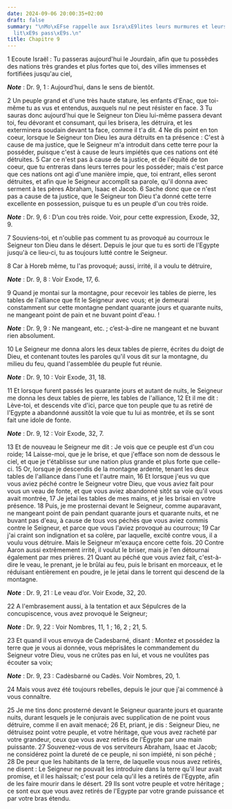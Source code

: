 ```yaml
---
date: 2024-09-06 20:00:35+02:00
draft: false
summary: "\nMo\xEFse rappelle aux Isra\xE9lites leurs murmures et leurs infid\xE9\
  lit\xE9s pass\xE9s.\n"
title: Chapitre 9
---
```





1 Ecoute Israël : Tu passeras aujourd'hui le Jourdain, afin que tu possèdes des nations très grandes et plus fortes que toi, des villes immenses et fortifiées jusqu'au ciel,

***Note*** :  Dr. 9, 1 : Aujourd’hui, dans le sens de bientôt.

2 Un peuple grand et d'une très haute stature, les enfants d'Enac, que toi-même tu as vus et entendus, auxquels nul ne peut résister en face. 3 Tu sauras donc aujourd'hui que le Seigneur ton Dieu lui-même passera devant toi, feu dévorant et consumant, qui les brisera, les détruira, et les exterminera soudain devant ta face, comme il t'a dit. 4 Ne dis point en ton coeur, lorsque le Seigneur ton Dieu les aura détruits en ta présence : C'est à cause de ma justice, que le Seigneur m'a introduit dans cette terre pour la posséder, puisque c'est à cause de leurs impiétés que ces nations ont été détruites. 5 Car ce n'est pas à cause de ta justice, et de l'équité de ton coeur, que tu entreras dans leurs terres pour les posséder; mais c'est parce que ces nations ont agi d'une manière impie, que, toi entrant, elles seront détruites, et afin que le Seigneur accomplît sa parole, qu'il donna avec serment à tes pères Abraham, Isaac et Jacob. 6 Sache donc que ce n'est pas a cause de ta justice, que le Seigneur ton Dieu t'a donné
cette terre excellente en possession, puisque tu es un peuple d'un cou très roide.

***Note*** :  Dr. 9, 6 : D’un cou très roide. Voir, pour cette expression, Exode, 32, 9.


7 Souviens-toi, et n'oublie pas comment tu as provoqué au courroux le Seigneur ton Dieu dans le désert. Depuis le jour que tu es sorti de l'Egypte jusqu'à ce lieu-ci, tu as toujours lutté contre le Seigneur.


8 Car à Horeb même, tu l'as provoqué; aussi, irrité, il a voulu te détruire,

***Note*** :  Dr. 9, 8 : Voir Exode, 17, 6.

9 Quand je montai sur la montagne, pour recevoir les tables de pierre, les tables de l'alliance que fit le Seigneur avec vous; et je demeurai constamment sur cette montagne pendant quarante jours et quarante nuits, ne mangeant point de pain et ne buvant point d'eau. !

***Note*** :  Dr. 9, 9 : Ne mangeant, etc. ; c’est-à-dire ne mangeant et ne buvant rien absolument.

10 Le Seigneur me donna alors les deux tables de pierre, écrites du doigt de Dieu, et contenant toutes les paroles qu'il vous dit sur la montagne, du milieu du feu, quand l'assemblée du peuple fut réunie.

***Note*** :  Dr. 9, 10 : Voir Exode, 31, 18.

11 Et lorsque furent passés les quarante jours et autant de nuits, le Seigneur me donna les deux tables de pierre, les tables de l'alliance, 12 Et il me dit : Lève-toi, et descends vite d'ici, parce que ton peuple que tu as retiré de l'Egypte a abandonné aussitôt la voie que tu lui as montrée, et ils se sont fait une idole de fonte.

***Note*** :  Dr. 9, 12 : Voir Exode, 32, 7.

13 Et de nouveau le Seigneur me dit : Je vois que ce peuple est d'un cou roide; 14 Laisse-moi, que je le brise, et que j'efface son nom de dessous le ciel, et que je t'établisse sur une nation plus grande et plus forte que celle-ci. 15 Or, lorsque je descendis de la montagne ardente, tenant les deux tables de l'alliance dans l'une et l'autre main, 16 Et lorsque j'eus vu que vous aviez péché contre le Seigneur votre Dieu, que vous aviez fait pour vous un veau de fonte, et que vous aviez abandonné sitôt sa voie qu'il vous avait montrée, 17 Je jetai les tables de mes mains, et je les brisai en votre présence. 18 Puis, je me prosternai devant le Seigneur, comme auparavant, ne mangeant point de pain pendant quarante jours et quarante nuits, et ne buvant pas d'eau, à cause de tous vos péchés que vous aviez commis contre le Seigneur, et parce que vous l'aviez provoqué au courroux; 19 Car j'ai craint son indignation et sa colère, par laquelle, excité contre vous, il a voulu vous détruire. Mais le Seigneur m'exauça encore
cette fois. 20 Contre Aaron aussi extrêmement irrité, il voulut le briser, mais je l'en détournai également par mes prières. 21 Quant au péché que vous aviez fait, c'est-à-dire le veau, le prenant, je le brûlai au feu, puis le brisant en morceaux, et le réduisant entièrement en poudre, je le jetai dans le torrent qui descend de la montagne.

***Note*** :  Dr. 9, 21 : Le veau d’or. Voir Exode, 32, 20.


22 A l'embrasement aussi, à la tentation et aux Sépulcres de la concupiscence, vous avez provoqué le Seigneur;

***Note*** :  Dr. 9, 22 : Voir Nombres, 11, 1 ; 16, 2 ; 21, 5.

23 Et quand il vous envoya de Cadesbarné, disant : Montez et possédez la terre que je vous ai donnée, vous méprisâtes le commandement du Seigneur votre Dieu, vous ne crûtes pas en lui, et vous ne voulûtes pas écouter sa voix;

***Note*** :  Dr. 9, 23 : Cadèsbarné ou Cadès. Voir Nombres, 20, 1.

24 Mais vous avez été toujours rebelles, depuis le jour que j'ai commencé à vous connaître.


25 Je me tins donc prosterné devant le Seigneur quarante jours et quarante nuits, durant lesquels je le conjurais avec supplication de ne point vous détruire, comme il en avait menacé; 26 Et, priant, je dis : Seigneur Dieu, ne détruisez point votre peuple, et votre héritage, que vous avez racheté par votre grandeur, ceux que vous avez retirés de l'Égypte par une main puissante. 27 Souvenez-vous de vos serviteurs Abraham, Isaac et Jacob; ne considérez point la dureté de ce peuple, ni son impiété, ni son péché ; 28 De peur que les habitants de la terre, de laquelle vous nous avez retirés, ne disent : Le Seigneur ne pouvait les introduire dans la terre qu'il leur avait promise, et il les haïssait; c'est pour cela qu'il les a retirés de l'Egypte, afin de les faire mourir dans le désert. 29 Ils sont votre peuple et votre héritage ; ce sont eux que vous avez retirés de l'Egypte par votre grande puissance et par votre bras étendu.

